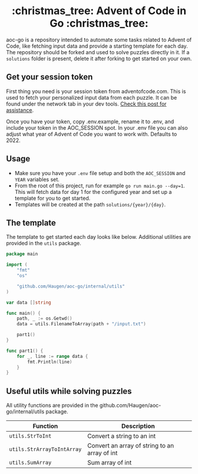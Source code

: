 <h1 align="center">
:christmas_tree: Advent of Code in Go :christmas_tree:
</h1>

aoc-go is a repository intended to automate some tasks related to Advent of Code, like fetching input data and provide a starting template for each day. The repository should be forked and used to solve puzzles directly in it. If a `solutions` folder is present, delete it after forking to get started on your own.

## Get your session token

First thing you need is your session token from adventofcode.com. This is used to fetch your personalized input data from each puzzle. It can be found under the network tab in your dev tools. [Check this post for assistance](https://github.com/wimglenn/advent-of-code-wim/issues/1).

Once you have your token, copy .env.example, rename it to .env, and include your token in the AOC_SESSION spot. In your .env file you can also adjust what year of Advent of Code you want to work with. Defaults to 2022.

## Usage

- Make sure you have your `.env` file setup and both the `AOC_SESSION` and `YEAR` variables set.
- From the root of this project, run for example `go run main.go --day=1`. This will fetch data for day 1 for the configured year and set up a template for you to get started.
- Templates will be created at the path `solutions/{year}/{day}`.

## The template

The template to get started each day looks like below. Additional utilities are provided in the `utils` package.

```go
package main

import (
	"fmt"
	"os"

	"github.com/Haugen/aoc-go/internal/utils"
)

var data []string

func main() {
	path, _ := os.Getwd()
	data = utils.FilenameToArray(path + "/input.txt")

	part1()
}

func part1() {
	for _, line := range data {
		fmt.Println(line)
	}
}
```

## Useful utils while solving puzzles

All utility functions are provided in the github.com/Haugen/aoc-go/internal/utils package.

| Function                   | Description                                   |
| -------------------------- | --------------------------------------------- |
| `utils.StrToInt`           | Convert a string to an int                    |
| `utils.StrArrayToIntArray` | Convert an array of string to an array of int |
| `utils.SumArray`           | Sum array of int                              |
